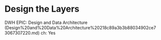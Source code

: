 # Design the Layers

DWH EPIC: Design and Data Architecture (Design%20and%20Data%20Architecture%20218c89a3b3b88034902ce73067307220.md)
ch: Yes